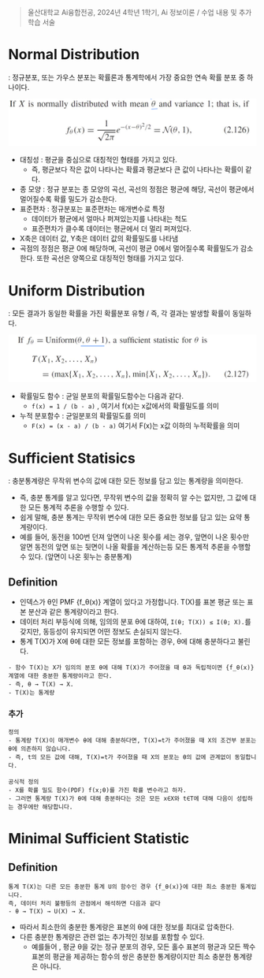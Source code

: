 > 울산대학교 Ai융합전공, 2024년 4학년 1학기, Ai 정보이론 / 수업 내용 및 추가 학습 서술

# Normal Distribution

: 정규분포, 또는 가우스 분포는 확률론과 통계학에서 가장 중요한 연속 확률 분포 중 하나이다.

![alt text](<Information Theory Attached file/Pasted image 20240412171844.png>)

- 대칭성 : 평균을 중심으로 대칭적인 형태를 가지고 있다.
  - 즉, 평균보다 작은 값이 나타나는 확률과 평균보다 큰 값이 나타나는 확률이 같다.
- 종 모양 : 정규 분포는 종 모양의 곡선, 곡선의 정점은 평균에 해당, 곡선이 평균에서 멀어질수록 확률 밀도가 감소한다.
- 표준편차 : 정규분포는 표준편차는 매개변수로 특정
  - 데이터가 평균에서 얼마나 퍼져있는지를 나타내는 척도
  - 표준편차가 클수록 데이터는 평균에서 더 멀리 퍼져있다.
- X축은 데이터 값, Y축은 데이터 값의 확률밀도를 나타냄
- 곡점의 정점은 평균 0에 해당하며, 곡선이 평균 0에서 멀어질수록 확률밀도가 감소한다. 또한 곡선은 양쪽으로 대칭적인 형태를 가지고 있다.

# Uniform Distribution

: 모든 결과가 동일한 확률을 가진 확률분포 유형 / 즉, 각 결과는 발생할 확률이 동일하다.

![alt text](<Information Theory Attached file/Pasted image 20240412171835.png>)

- 확률밀도 함수 : 균일 분포의 확률밀도함수는 다음과 같다.
  - `f(x) = 1 / (b - a)` , 여기서 f(x)는 x값에서의 확률밀도를 의미
- 누적 분포함수 : 균일분포의 확률밀도를 의미
  - `F(x) = (x - a) / (b - a)` 여기서 F(x)는 x값 이하의 누적확률을 의미

# Sufficient Statisics

: 충분통계량은 무작위 변수의 값에 대한 모든 정보를 담고 있는 통계량을 의미한다.

- 즉, 충분 통계를 알고 있다면, 무작위 변수의 값을 정확히 알 수는 없지만, 그 값에 대한 모든 통계적 추론을 수행할 수 있다.
- 쉽게 말해, 충분 통계는 무작위 변수에 대한 모든 중요한 정보를 담고 있는 요약 통계량이다.
- 예를 들어, 동전을 100번 던져 앞면이 나온 횟수를 세는 경우, 앞면이 나온 횟수만 알면 동전의 앞면 또는 뒷면이 나올 확률을 계산하는등 모든 통계적 추론을 수행할 수 있다. (앞면이 나온 횟누는 충분통계)

## Definition

- 인덱스가 θ인 PMF {f_θ(x)} 계열이 있다고 가정합니다. T(X)를 표본 평균 또는 표본 분산과 같은 통계량이라고 한다.
- 데이터 처리 부등식에 의해, 임의의 분포 θ에 대하여, `I(θ; T(X)) ≤ I(θ; X).`를 갖지만, 동등성이 유지되면 어떤 정보도 손실되지 않는다.
- 통계 T(X)가 X에 θ에 대한 모든 정보를 포함하는 경우, θ에 대해 충분하다고 불린다.

```
- 함수 T(X)는 X가 임의의 분포 θ에 대해 T(X)가 주어졌을 때 θ과 독립적이면 {f_θ(x)} 계열에 대한 충분한 통계량이라고 한다.
- 즉, θ → T(X) → X.
- T(X)는 통계량
```

### 추가

```
정의
- 통계량 T(X)이 매개변수 θ에 대해 충분하다면, T(X)=t가 주어졌을 때 X의 조건부 분포는 θ에 의존하지 않습니다.
- 즉, t의 모든 값에 대해, T(X)=t가 주어졌을 때 X의 분포는 θ의 값에 관계없이 동일합니다.

공식적 정의
- X를 확률 밀도 함수(PDF) f(x;θ)를 가진 확률 변수라고 하자.
- 그러면 통계량 T(X)가 θ에 대해 충분하다는 것은 모든 x∈X와 t∈T에 대해 다음이 성립하는 경우에만 해당합니다.
```

# Minimal Sufficient Statistic

## Definition

```
통계 T(X)는 다른 모든 충분한 통계 U의 함수인 경우 {f_θ(x)}에 대한 최소 충분한 통계입니다.
즉, 데이터 처리 불평등의 관점에서 해석하면 다음과 같다
- θ → T(X) → U(X) → X.
```

- 따라서 최소한의 충분한 통계량은 표본의 θ에 대한 정보를 최대로 압축한다.
- 다른 충분한 통계량은 관련 없는 추가적인 정보를 포함할 수 있다.
  - 예를들어 , 평균 θ을 갖는 정규 분포의 경우, 모든 홀수 표본의 평균과 모든 짝수 표본의 평균을 제공하는 함수의 쌍은 충분한 통계량이지만 최소 충분한 통계량은 아니다.
